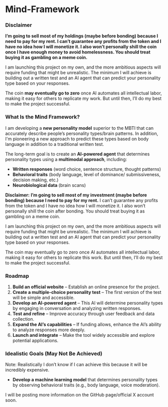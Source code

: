 # Mind-Framework

### Disclaimer

**I’m going to sell most of my holdings (maybe before bonding) because I need to pay for my rent. I can’t guarantee any profits from the token and I have no idea how I will monetize it. I also won’t personally shill the coin once I have enough money to avoid homelessness. You should treat buying it as gambling on a meme coin.**

I am launching this project on my own, and the more ambitious aspects will require funding that might be unrealistic. The minimum I will achieve is building out a written test and an AI agent that can predict your personality type based on your responses.

The coin **may eventually go to zero** once AI automates all intellectual labor, making it easy for others to replicate my work. But until then, I’ll do my best to make the project successful.

### **What Is the Mind Framework?**

I am developing a **new personality model** superior to the MBTI that can accurately describe people’s personality types/brain patterns. In addition, I'm pioneering a new approach to predict these types based on body language in addition to a traditional written test.

The long-term goal is to create an **AI-powered agent** that determines personality types using a **multimodal approach**, including:

* **Written responses** (word choice, sentence structure, thought patterns)  
* **Behavioral traits** (body language, level of dominance/ submissiveness, decision making, etc.)  
* **Neurobiological data** (brain scans)

**Disclaimer:** **I’m going to sell most of my investment (maybe before bonding) because I need to pay for my rent.** I can’t guarantee any profits from the token and I have no idea how I will monetize it. I also won’t personally shill the coin after bonding. You should treat buying it as gambling on a meme coin. 

I am launching this project on my own, and the more ambitious aspects will require funding that might be unrealistic. The minimum I will achieve is building out a written test and an AI agent that can predict your personality type based on your responses.

The coin may eventually go to zero once AI automates all intellectual labor, making it easy for others to replicate this work. But until then, I’ll do my best to make the project successful.

### **Roadmap**

1. **Build an official website** – Establish an online presence for the project.  
2. **Create a multiple-choice personality test** – The first version of the test will be simple and accessible.  
3. **Develop an AI-powered agent** – This AI will determine personality types by engaging in conversation and analyzing written responses.  
4. **Test and refine** – Improve accuracy through user feedback and data collection.  
5. **Expand the AI’s capabilities** – If funding allows, enhance the AI’s ability to analyze responses more deeply.  
6. **Launch and integrate** – Make the tool widely accessible and explore potential applications.

### **Idealistic Goals (May Not Be Achieved)**

Note: Realistically I don’t know if I can achieve this because it will be incredibly expensive.

* **Develop a machine learning model** that determines personality types by observing behavioral traits (e.g., body language, voice moderation).

I will be posting more information on the GitHub page/official X account soon.
